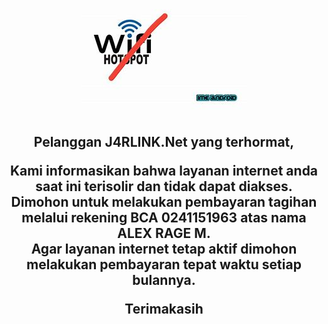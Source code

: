 <!doctype html>
<html>
	<head>
		<title>Expire</title>
	</head>
	<body>
		<div><center>
			<img align="center" src="wifi off.jpeg" />
<p><h2>Pelanggan J4RLINK.Net yang terhormat,
</p>Kami informasikan bahwa layanan internet anda saat ini terisolir dan tidak dapat diakses. 
<br>Dimohon untuk melakukan pembayaran tagihan melalui rekening BCA 0241151963 atas nama ALEX RAGE M.
<br>Agar layanan internet tetap aktif dimohon melakukan pembayaran tepat waktu setiap bulannya.
<p>Terimakasih
		</div>
	</body>
</html>



